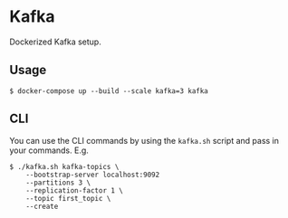 # Kafka

Dockerized Kafka setup.

## Usage

```
$ docker-compose up --build --scale kafka=3 kafka
```

## CLI

You can use the CLI commands by using the `kafka.sh` script
and pass in your commands. E.g.

```
$ ./kafka.sh kafka-topics \
    --bootstrap-server localhost:9092
    --partitions 3 \
    --replication-factor 1 \
    --topic first_topic \
    --create
```
